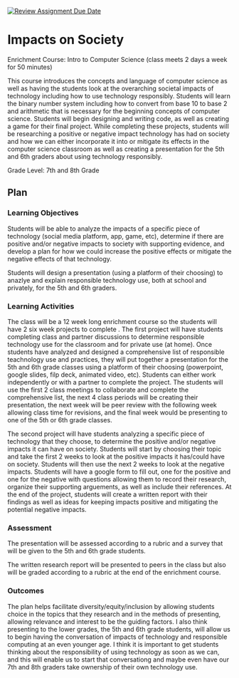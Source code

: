 [![Review Assignment Due Date](https://classroom.github.com/assets/deadline-readme-button-24ddc0f5d75046c5622901739e7c5dd533143b0c8e959d652212380cedb1ea36.svg)](https://classroom.github.com/a/ZbDEPIzT)
# Impacts on Society

Enrichment Course: Intro to Computer Science (class meets 2 days a week for 50 minutes)

This course introduces the concepts and language of computer science as well as having the students look at the overarching societal impacts of technology including how to use technology responsibly. Students will learn the binary number system including how to convert from base 10 to base 2 and arithmetic that is necessary for the beginning concepts of computer science. Students will begin designing and writing code, as well as creating a game for their final project. While completing these projects, students will be researching a positive or negative impact technology has had on society and how we can either incorporate it into or mitigate its effects in the computer science classroom as well as creating a presentation for the 5th and 6th graders about using technology responsibly.

Grade Level: 7th and 8th Grade

## Plan

### Learning Objectives

Students will be able to analyze the impacts of a specific piece of technology (social media platform, app, game, etc), determine if there are positive and/or negative impacts to society with supporting evidence, and develop a plan for how we could increase the positive effects or mitigate the negative effects of that technology.

Students will design a presentation (using a platform of their choosing) to anazlye and explain responsible technology use, both at school and privately, for the 5th and 6th graders.

### Learning Activities

The class will be a 12 week long enrichment course so the students will have 2 six week projects to complete . 
The first project will have students completing class and partner discussions to determine responsible technology use for the classroom and for private use (at home). Once students have analyzed and designed a comprehensive list of responsible teachnology use and practices, they will put together a presentation for the 5th and 6th grade classes using a platform of their choosing (powerpoint, google slides, filp deck, animated video, etc). Students can either work independently or with a partner to complete the project.
The students will use the first 2 class meetings to collaborate and complete the comprehensive list, the next 4 class periods will be creating their presentation, the next week will be peer review with the following week allowing class time for revisions, and the final week would be presenting to one of the 5th or 6th grade classes.

The second project will have students analyzing a specific piece of technology that they choose, to determine the positive and/or negative impacts it can have on society. Students will start by choosing their topic and take the first 2 weeks to look at the positive impacts it has/could have on society. Students will then use the next 2 weeks to look at the negative impacts. Students will have a google form to fill out, one for the positive and one for the negative with questions allowing them to record their research, organize their supporting arguements, as well as include their references. At the end of the project, students will create a written report with their findings as well as ideas for keeping impacts positive and mitigating the potential negative impacts.

### Assessment

The presentation will be assessed according to a rubric and a survey that will be given to the 5th and 6th grade students.

The written research report will be presented to peers in the class but also will be graded according to a rubric at the end of the enrichment course.

### Outcomes

The plan helps facilitate diversity/equity/inclusion by allowing students choice in the topics that they research and in the methods of presenting, allowing relevance and interest to be the guiding factors. I also think presenting to the lower grades, the 5th and 6th grade students, will allow us to begin having the conversation of impacts of technology and responsible computing at an even younger age. I think it is important to get students thinking about the responsibility of using technology as soon as we can, and this will enable us to start that conversationg and maybe even have our 7th and 8th graders take ownership of their own technology use.
